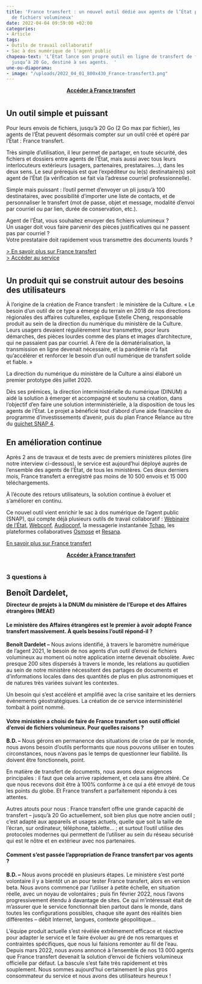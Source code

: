 ```yaml
---
title: 'France transfert : un nouvel outil dédié aux agents de l’État pour l’envoi
  de fichiers volumineux'
date: 2022-04-04 09:59:00 +02:00
categories:
- Article
tags:
- Outils de travail collaboratif
- Sac à dos numérique de l'agent public
chapeau-text: 'L’État lance son propre outil en ligne de transfert de fichiers volumineux,
  jusqu’à 20 Go, destiné à ses agents.  '
une-ou-diaporama:
- image: "/uploads/2022_04_01_800x430_France-transfert3.png"
---
```


<div align="center" style="margin-bottom: 40px"><a href="https://francetransfert.numerique.gouv.fr/" class="button" alt="Accéder à France transfert - Lien externe"><b>Accéder à France transfert</b></a> </div>

## Un outil simple et puissant
Pour leurs envois de fichiers, jusqu’à 20 Go (2 Go max par fichier), les agents de l’État peuvent désormais compter sur un outil créé et opéré par l’État : France transfert.

Très simple d’utilisation, il leur permet de partager, en toute sécurité, des fichiers et dossiers entre agents de l’État, mais aussi avec tous leurs interlocuteurs extérieurs (usagers, partenaires, prestataires…), dans les deux sens. Le seul prérequis est que l’expéditeur ou le(s) destinataire(s) soit agent de l’État (la vérification se fait via l’adresse courriel professionnelle).

Simple mais puissant : l’outil permet d’envoyer un pli jusqu’à 100 destinataires, avec possibilité d’importer une liste de contacts, et de personnaliser le transfert (mot de passe, objet et message, modalité d’envoi par courriel ou par lien, durée de conservation, etc.).

<div class="encadre noir" style="margin-bottom:40px"><p>Agent de l’État, vous souhaitez envoyer des fichiers volumineux ?
<br>Un usager doit vous faire parvenir des pièces justificatives qui ne passent pas par courriel ?
<br>Votre prestataire doit rapidement vous transmettre des documents lourds ?</p>

<p><a href="/outils-agents/france-transfert/">> En savoir plus sur France transfert</a>
<br><a href="https://francetransfert.numerique.gouv.fr/">> Accéder au service</a></p></div>

## Un produit qui se construit autour des besoins des utilisateurs
À l’origine de la création de France transfert : le ministère de la Culture.
« Le besoin d’un outil de ce type a émergé du terrain en 2018 de nos directions régionales des affaires culturelles, explique Estelle Cheng, responsable produit au sein de la direction du numérique du ministère de la Culture. Leurs usagers devaient régulièrement leur transmettre, pour leurs démarches, des pièces lourdes comme des plans et images d’architecture, qui ne passaient pas par courriel. À l’ère de la dématérialisation, la transmission en ligne devenait nécessaire, et la pandémie n’a fait qu’accélérer et renforcer le besoin d’un outil numérique de transfert solide et fiable. »

La direction du numérique du ministère de la Culture a ainsi élaboré un premier prototype dès juillet 2020.

Dès ses prémices, la direction interministérielle du numérique (DINUM) a aidé la solution à émerger et accompagné et soutenu sa création, dans l’objectif d’en faire une solution interministérielle, à la disposition de tous les agents de l’État. Le projet a bénéficié tout d’abord d’une aide financière du programme d’investissements d’avenir, puis du plan France Relance au titre du [guichet SNAP 4](https://france-relance.transformation.gouv.fr/b8f4-developper-des-outils-de-communication-et-de-).

## En amélioration continue
Après 2 ans de travaux et de tests avec de premiers ministères pilotes (lire notre interview ci-dessous), le service est aujourd’hui déployé auprès de l’ensemble des agents de l’État, de tous les ministères. Ces deux derniers mois, France transfert a enregistré pas moins de 10 500 envois et 15 000 téléchargements.

À l’écoute des retours utilisateurs, la solution continue à évoluer et s’améliorer en continu.

Ce nouvel outil vient enrichir le sac à dos numérique de l’agent public (SNAP), qui compte déjà plusieurs outils de travail collaboratif : [Webinaire de l’État](https://www.numerique.gouv.fr/outils-agents/webinaire-etat/), [Webconf](https://www.numerique.gouv.fr/outils-agents/webconference-etat/), [Audioconf](https://www.numerique.gouv.fr/outils-agents/audioconference-etat/), la messagerie instantanée [Tchap](https://www.numerique.gouv.fr/outils-agents/tchap-messagerie-instantanee-etat/), les plateformes collaboratives [Osmose](https://www.numerique.gouv.fr/outils-agents/osmose/) et [Resana](https://www.numerique.gouv.fr/outils-agents/resana/).

<div class="lien-important"><p><a href="/outils-agents/france-transfert/"> En savoir plus sur France transfert</a></p></div>
<div align="center" style="margin-bottom: 40px"><a href="https://francetransfert.numerique.gouv.fr/" class="button" alt="Accéder à France transfert - Lien externe"><b>Accéder à France transfert</b></a> </div>

<h3>3 questions à</h3>
<h2 style="margin-top: 20px; margin-bottom: 10px;">Benoît Dardelet,</h2>
<b>Directeur de projets à la DNUM du ministère de l’Europe et des Affaires étrangères (MEAE)</b>

#### **Le ministère des Affaires étrangères est le premier à avoir adopté France transfert massivement. À quels besoins l’outil répond-il ?**
**Benoît Dardelet –** Nous avions identifié, à travers le baromètre numérique de l’agent 2021, le besoin de nos agents d’un outil d’envoi de fichiers volumineux au moment où notre application interne devenait obsolète. Avec presque 200 sites dispersés à travers le monde, les relations au quotidien au sein de notre ministère nécessitent des partages de documents et d’informations locales dans des quantités de plus en plus astronomiques et de natures très variées suivant les contextes.

Un besoin qui s’est accéléré et amplifié avec la crise sanitaire et les derniers événements géostratégiques. La création de ce service interministériel tombait à point nommé.

#### **Votre ministère a choisi de faire de France transfert son outil officiel d’envoi de fichiers volumineux. Pour quelles raisons ?**
**B.D. –** Nous gérons en permanence des situations de crise de par le monde, nous avons besoin d’outils performants que nous pouvons utiliser en toutes circonstances, nous n’avons pas le temps de questionner leur fiabilité. Ils doivent être fonctionnels, point.

En matière de transfert de documents, nous avons deux exigences principales : il faut que cela arrive rapidement, et cela sans être altéré. Ce que nous recevons doit être à 100% conforme à ce qui a été envoyé de tous les points du globe. Et France transfert a parfaitement répondu à ces attentes.

Autres atouts pour nous : France transfert offre une grande capacité de transfert – jusqu’à 20 Go actuellement, soit bien plus que notre ancien outil ; c’est adapté aux appareils et usages actuels, quelle que soit la taille de l’écran, sur ordinateur, téléphone, tablette… ; et surtout l’outil utilise des protocoles modernes qui permettent de l’utiliser au sein du réseau sécurisé qui est le nôtre et en extérieur avec nos partenaires.

#### **Comment s’est passée l’appropriation de France transfert par vos agents ?**
**B.D. –** Nous avons procédé en plusieurs étapes. Le ministère s’est porté volontaire il y a bientôt un an pour tester France transfert, alors en version beta. Nous avons commencé par l’utiliser à petite échelle, en situation réelle, avec un noyau de volontaires ; puis fin février 2022, nous l’avons progressivement étendu à davantage de sites. Ce qui m’intéressait était de m’assurer que le service fonctionnait bien partout dans le monde, dans toutes les configurations possibles, chaque site ayant des réalités bien différentes – débit Internet, langues, contexte géopolitique…

L’équipe produit actuelle s’est révélée extrêmement efficace et réactive pour adapter le service et le faire évoluer au gré de nos remarques et contraintes spécifiques, que nous lui faisions remonter au fil de l’eau. Depuis mars 2022, nous avons annoncé à l’ensemble de nos 13 000 agents que France transfert devenait la solution d’envoi de fichiers volumineux officielle par défaut. La bascule s’est faite très rapidement et très souplement. Nous sommes aujourd’hui certainement le plus gros consommateur du service et nous avons des utilisateurs heureux !
